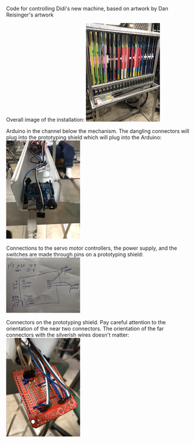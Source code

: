 Code for controlling Didi's new machine, based on artwork by Dan Reisinger's
artwork

Overall image of the installation:
<img src="media/overallImage.jpg" width="200">

Arduino in the channel below the mechanism. The dangling connectors will
plug into the prototyping shield which will plug into the
Arduino:
<img src="media/arduinoInChannel.jpg" width="200">


Connections to the servo motor controllers, the power supply, and the switches
are made through pins on a prototyping shield:
<img src="media/connectorDiagram.jpg" width="200">

Connectors on the prototyping shield. Pay careful attention to the
orientation of the near two connectors. The orientation of the far connectors with the silverish
 wires doesn't matter:
 <img src="media/connectorsOnPrototypingShield.jpg" width="200">
